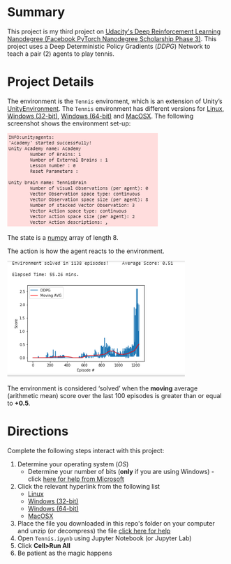 # Summary
This project is my third project on [Udacity's Deep Reinforcement Learning Nanodegree (Facebook PyTorch Nanodegree Scholarship Phase 3)](https://www.udacity.com/course/deep-reinforcement-learning-nanodegree--nd893). This project uses a Deep Deterministic Policy Gradients (*DDPG*) Network to teach a pair (2) agents to play tennis.

# Project Details
The environment is the `Tennis` enviroment, which is an extension of Unity’s [UnityEnvironment](https://github.com/Unity-Technologies/ml-agents/blob/master/docs/Installation.md). The `Tennis` environment has different versions for [Linux](https://s3-us-west-1.amazonaws.com/udacity-drlnd/P3/Tennis/Tennis_Linux.zip), [Windows (32-bit)](https://s3-us-west-1.amazonaws.com/udacity-drlnd/P3/Tennis/Tennis_Windows_x86.zip), [Windows (64-bit)](https://s3-us-west-1.amazonaws.com/udacity-drlnd/P3/Tennis/Tennis_Windows_x86_64.zip) and [MacOSX](https://s3-us-west-1.amazonaws.com/udacity-drlnd/P3/Tennis/Tennis.app.zip). The following screenshot shows the environment set-up:

![This is what the environment looks like](Environment_Screenshotp3.png)

The state is a [numpy](https://numpy.org/) array of length 8.

The action is how the agent reacts to the environment. 

![This is a plot of the scores](env_solved_p3.png)

The environment is considered ‘solved’ when the __moving__ average (arithmetic mean) score over the last 100 episodes is greater than or equal to __+0.5__.

# Directions
Complete the following steps interact with this project:

1. Determine your operating system (*OS*) 
   - Determine your number of bits (__only__ if you are using Windows) - click [here for help from Microsoft](https://support.microsoft.com/en-us/help/827218/how-to-determine-whether-a-computer-is-running-a-32-bit-version-or-64)
2. Click the relevant hyperlink from the following list
   - [Linux](https://s3-us-west-1.amazonaws.com/udacity-drlnd/P3/Tennis/Tennis_Linux.zip)
   - [Windows (32-bit)](https://s3-us-west-1.amazonaws.com/udacity-drlnd/P3/Tennis/Tennis_Windows_x86.zip)
   - [Windows (64-bit)](https://s3-us-west-1.amazonaws.com/udacity-drlnd/P3/Tennis/Tennis_Windows_x86_64.zip)
   - [MacOSX](https://s3-us-west-1.amazonaws.com/udacity-drlnd/P3/Tennis/Tennis.app.zip)
3. Place the file you downloaded in this repo's folder on your computer and unzip (or decompress) the file [click here for help](https://github.com/udacity/deep-reinforcement-learning/tree/master/p3_collab-compet)
4. Open `Tennis.ipynb` using Jupyter Notebook (or Jupyter Lab)
5. Click **Cell>Run All**
6. Be patient as the magic happens
